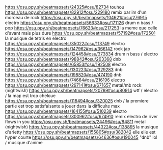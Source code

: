 https://osu.ppy.sh/beatmapsets/24325#osu/82734 touhou
https://osu.ppy.sh/beatmapsets/82912#osu/229180 remix par im d'un morceau de rock
https://osu.ppy.sh/beatmapsets/104621#osu/276915 electro
https://osu.ppy.sh/beatmapsets/56633#osu/171126 drum n bass / pop
https://osu.ppy.sh/beatmapsets/76623#osu/217253 la meme que celle d'avant mais plus dure
https://osu.ppy.sh/beatmapsets/57192#osu/172501 la musique de tetris en electro
https://osu.ppy.sh/beatmapsets/35022#osu/113749 electro
https://osu.ppy.sh/beatmapsets/147962#osu/366142 rock jap
https://osu.ppy.sh/beatmapsets/124458#osu/373834 drum n bass / electro
https://osu.ppy.sh/beatmapsets/98842#osu/263368 dnb
https://osu.ppy.sh/beatmapsets/65853#osu/192508 electro
https://osu.ppy.sh/beatmapsets/130223#osu/329283 dnb
https://osu.ppy.sh/beatmapsets/198820#osu/474190 dnb
https://osu.ppy.sh/beatmapsets/74664#osu/216196 electro
https://osu.ppy.sh/beatmapsets/297141#osu/671657 metal/mb rock (nightwish)
https://osu.ppy.sh/beatmapsets/20789#osu/80914 wtf / electro / la map est trop cheloue
https://osu.ppy.sh/beatmapsets/118494#osu/320025 dnb / la premiere partie est trop satisfaisante a jouer dans la difficulte max
https://osu.ppy.sh/beatmapsets/164155#osu/510239 electro
https://osu.ppy.sh/beatmapsets/300962#osu/674910 remix electro de river flows in you
https://osu.ppy.sh/beatmapsets/24496#osu/84811 metal (nightwish)
https://osu.ppy.sh/beatmapsets/44322#osu/138895 la musique d'arietty
https://osu.ppy.sh/beatmapsets/155805#osu/382042 elle elle est hyper courte
https://osu.ppy.sh/beatmapsets/64636#osu/190045 "dnb" lol / musique d'anime
